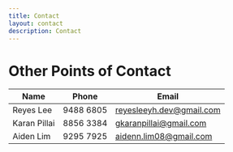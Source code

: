 ```yaml
---
title: Contact
layout: contact
description: Contact
---
```


# Other Points of Contact

| Name         | Phone     | Email                    |
|--------------|-----------|--------------------------|
| Reyes Lee    | 9488 6805 | reyesleeyh.dev@gmail.com |
| Karan Pillai | 8856 3384 | gkaranpillai@gmail.com   |
| Aiden Lim    | 9295 7925 | aidenn.lim08@gmail.com   |
